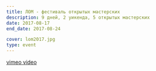 ```yaml
---
title: ЛОМ - фестиваль открытых мастерских
description: 9 дней, 2 уикенда, 5 открытых мастерских
date: 2017-08-17
end_date: 2017-08-24

cover: lom2017.jpg
type: event
---
```


[vimeo video](https://vimeo.com/287451333)
